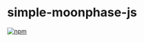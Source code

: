 # simple-moonphase-js

[![npm](https://img.shields.io/npm/v/@t1mwillis/simple-moonphase-js.svg)](https://github.com/t1mwillis/simple-moonphase-js)

